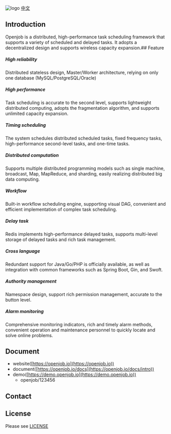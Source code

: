 ![logo](https://raw.githubusercontent.com/stelin/openjob/main/public/image/logo.jpg)
[中文](README-zh.md)
## Introduction
Openjob is a distributed, high-performance task scheduling framework that supports a variety of scheduled and delayed tasks. It adopts a decentralized design and supports wireless capacity expansion.## Feature
##### High reliability
Distributed stateless design, Master/Worker architecture, relying on only one database (MySQL/PostgreSQL/Oracle)
##### High performance
Task scheduling is accurate to the second level, supports lightweight distributed computing, adopts the fragmentation algorithm, and supports unlimited capacity expansion.
##### Timing scheduling
The system schedules distributed scheduled tasks, fixed frequency tasks, high-performance second-level tasks, and one-time tasks.
##### Distributed computation
Supports multiple distributed programming models such as single machine, broadcast, Map, MapReduce, and sharding, easily realizing distributed big data computing.
##### Workflow
Built-in workflow scheduling engine, supporting visual DAG, convenient and efficient implementation of complex task scheduling.
##### Delay task
Redis implements high-performance delayed tasks, supports multi-level storage of delayed tasks and rich task management.
##### Cross language
Redundant support for Java/Go/PHP is officially available, as well as integration with common frameworks such as Spring Boot, Gin, and Swoft.
##### Authority management
Namespace design, support rich permission management, accurate to the button level.
##### Alarm monitoring
Comprehensive monitoring indicators, rich and timely alarm methods, convenient operation and maintenance personnel to quickly locate and solve online problems.
## Document
- website([https://openjob.io](https://openjob.io))
- document([https://openjob.io/docs](https://openjob.io/docs/intro))
- demo([https://demo.openjob.io](https://demo.openjob.io))
    - openjob/123456
## Contact
## License

Please see [LICENSE](LICENSE)
